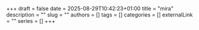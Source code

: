 +++ 
draft = false
date = 2025-08-29T10:42:23+01:00
title = "mira"
description = ""
slug = ""
authors = []
tags = []
categories = []
externalLink = ""
series = []
+++
